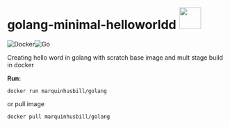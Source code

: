 # golang-minimal-helloworldd <img src=" https://upload.wikimedia.org/wikipedia/commons/9/99/Unofficial_JavaScript_logo_2.svg" width="50px">

![Docker](https://img.shields.io/badge/docker-%230db7ed.svg?style=for-the-badge&logo=docker&logoColor=white)![Go](https://img.shields.io/badge/go-%2300ADD8.svg?style=for-the-badge&logo=go&logoColor=white)

Creating hello word in golang  with scratch base image and mult stage build in docker

**Run:** 
```
docker run marquinhusbill/golang
```
or pull image

```
docker pull marquinhusbill/golang
```
